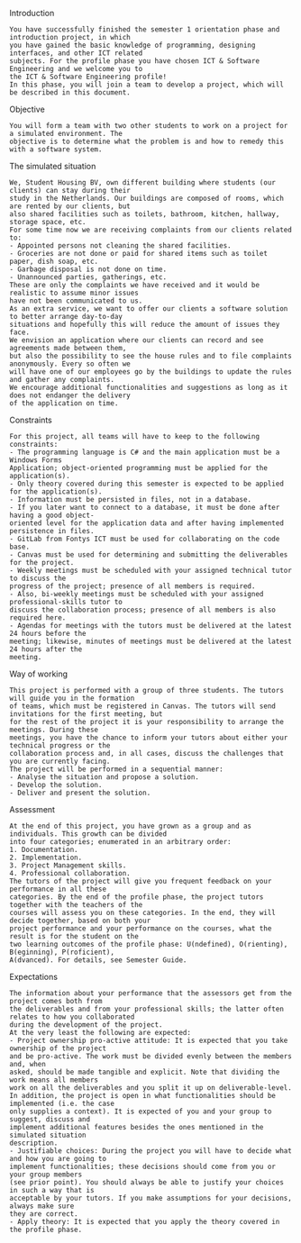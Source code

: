 Introduction 

	You have successfully finished the semester 1 orientation phase and introduction project, in which 
	you have gained the basic knowledge of programming, designing interfaces, and other ICT related 
	subjects. For the profile phase you have chosen ICT & Software Engineering and we welcome you to 
	the ICT & Software Engineering profile! 
	In this phase, you will join a team to develop a project, which will be described in this document. 

Objective 

	You will form a team with two other students to work on a project for a simulated environment. The 
	objective is to determine what the problem is and how to remedy this with a software system.  

The simulated situation 

	We, Student Housing BV, own different building where students (our clients) can stay during their 
	study in the Netherlands. Our buildings are composed of rooms, which are rented by our clients, but 
	also shared facilities such as toilets, bathroom, kitchen, hallway, storage space, etc. 
	For some time now we are receiving complaints from our clients related to: 
	- Appointed persons not cleaning the shared facilities. 
	- Groceries are not done or paid for shared items such as toilet paper, dish soap, etc. 
	- Garbage disposal is not done on time. 
	- Unannounced parties, gatherings, etc. 
	These are only the complaints we have received and it would be realistic to assume minor issues 
	have not been communicated to us. 
	As an extra service, we want to offer our clients a software solution to better arrange day-to-day 
	situations and hopefully this will reduce the amount of issues they face. 
	We envision an application where our clients can record and see agreements made between them, 
	but also the possibility to see the house rules and to file complaints anonymously. Every so often we 
	will have one of our employees go by the buildings to update the rules and gather any complaints. 
	We encourage additional functionalities and suggestions as long as it does not endanger the delivery 
	of the application on time. 

Constraints

	For this project, all teams will have to keep to the following constraints: 
	- The programming language is C# and the main application must be a Windows Forms 
	Application; object-oriented programming must be applied for the application(s). 
	- Only theory covered during this semester is expected to be applied for the application(s). 
	- Information must be persisted in files, not in a database. 
	- If you later want to connect to a database, it must be done after having a good object-
	oriented level for the application data and after having implemented persistence in files. 
	- GitLab from Fontys ICT must be used for collaborating on the code base. 
	- Canvas must be used for determining and submitting the deliverables for the project. 
	- Weekly meetings must be scheduled with your assigned technical tutor to discuss the 
	progress of the project; presence of all members is required. 
	- Also, bi-weekly meetings must be scheduled with your assigned professional-skills tutor to 
	discuss the collaboration process; presence of all members is also required here. 
	- Agendas for meetings with the tutors must be delivered at the latest 24 hours before the 
	meeting; likewise, minutes of meetings must be delivered at the latest 24 hours after the 
	meeting. 

Way of working

	This project is performed with a group of three students. The tutors will guide you in the formation 
	of teams, which must be registered in Canvas. The tutors will send invitations for the first meeting, but
	for the rest of the project it is your responsibility to arrange the meetings. During these 
	meetings, you have the chance to inform your tutors about either your technical progress or the 
	collaboration process and, in all cases, discuss the challenges that you are currently facing. 
	The project will be performed in a sequential manner: 
	- Analyse the situation and propose a solution. 
	- Develop the solution. 
	- Deliver and present the solution.

Assessment

	At the end of this project, you have grown as a group and as individuals. This growth can be divided 
	into four categories; enumerated in an arbitrary order: 
	1. Documentation. 
	2. Implementation. 
	3. Project Management skills. 
	4. Professional collaboration. 
	The tutors of the project will give you frequent feedback on your performance in all these 
	categories. By the end of the profile phase, the project tutors together with the teachers of the 
	courses will assess you on these categories. In the end, they will decide together, based on both your 
	project performance and your performance on the courses, what the result is for the student on the 
	two learning outcomes of the profile phase: U(ndefined), O(rienting), B(eginning), P(roficient), 
	A(dvanced). For details, see Semester Guide. 

Expectations 

	The information about your performance that the assessors get from the project comes both from 
	the deliverables and from your professional skills; the latter often relates to how you collaborated 
	during the development of the project.  
	At the very least the following are expected: 
	- Project ownership pro-active attitude: It is expected that you take ownership of the project 
	and be pro-active. The work must be divided evenly between the members and, when 
	asked, should be made tangible and explicit. Note that dividing the work means all members 
	work on all the deliverables and you split it up on deliverable-level. 
	In addition, the project is open in what functionalities should be implemented (i.e. the case 
	only supplies a context). It is expected of you and your group to suggest, discuss and 
	implement additional features besides the ones mentioned in the simulated situation 
	description. 
	- Justifiable choices: During the project you will have to decide what and how you are going to 
	implement functionalities; these decisions should come from you or your group members 
	(see prior point). You should always be able to justify your choices in such a way that is 
	acceptable by your tutors. If you make assumptions for your decisions, always make sure 
	they are correct. 
	- Apply theory: It is expected that you apply the theory covered in the profile phase. 
